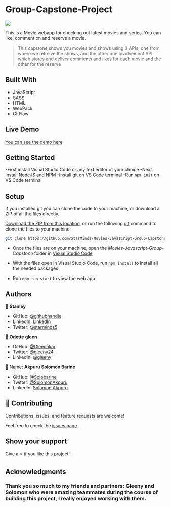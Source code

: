# Group-Capstone-Project

![](https://img.shields.io/badge/Microverse-blueviolet)


This is a Movie webapp for checking out latest movies and series. You can like, comment on and reserve a movie.
> This capstone shows you movies and shows using 3 APIs, one from where we retreive the shows, and the other one Involvement API which stores and deliver comments and likes for each movie and the other for the reserve


## Built With

- JavaScript
- SASS
- HTML
- WebPack
- GitFlow

## Live Demo
[You can see the demo here](https://gss-movies.netlify.app/)


## Getting Started

-First install Visual Studio Code or any text editor of your choice
-Next install NodeJS and NPM
-Install git on VS Code terminal
-Run ```npm init``` on VS Code terminal 

## Setup
If you installed git you can clone the code to your machine, or download a ZIP of all the files directly.

[Download the ZIP from this location](https://github.com/StarMindz/Movies-Javascript-Group-Capstone), or run the following [git](https://git-scm.com/downloads)
 command to clone the files to your machine:

```bash
git clone https://github.com/StarMindz/Movies-Javascript-Group-Capstone
```
- Once the files are on your machine, open the _Movies-Javascript-Group-Capstone_ folder in [Visual Studio Code](https://code.visualstudio.com/)

- With the files open in Visual Studio Code, run ```npm install``` to install all the needed packages

- Run ```npm run start``` to view the web app



## Authors

👤 **Stanley**

- GitHub: [@githubhandle](https://github.com/StarMindz)
- LinkedIn: [LinkedIn](https://www.linkedin.com/in/stanley-nnamani-72224b180)
- Twitter: [@starminds5](https://twitter.com/StarMinds5)

👤 **Odette gleen**

- GitHub: [@Gleennkar](https://github.com/Gleennkar)
- Twitter: [@gleeny24](https://twitter.com/twitterhandle)
- LinkedIn: [@gleeny](https://www.linkedin.com/in/gleeny-nkar-aa3917182)

👤 Name: **Akpuru Solomon Barine**

- GitHub: [@Solobarine](https://github.com/Solobarine)
- Twitter: [@SolomonAkpuru](https://twitter.com/SolomonAkpuru)
- LinkedIn: [Solomon Akpuru](https://www.linkedin.com/in/solomon-akpuru-17069b241)


## 🤝 Contributing

Contributions, issues, and feature requests are welcome!

Feel free to check the [issues page](../../issues/).

## Show your support

Give a ⭐️ if you like this project!

## Acknowledgments

### Thank you so much to my friends and partners: Gleeny and Solomon who were amazing teammates during the course of building this project, I really enjoyed working with them. 
